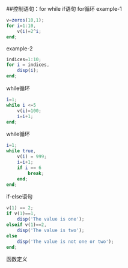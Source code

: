##控制语句：for while if语句
for循环
example-1
```octave
v=zeros(10,1);
for i=1:10,
    v(i)=2^i;
end;
```
example-2
```octave
indices=1:10;
for i = indices,
    disp(i);
end;
```
while循环
```octave
i=1;
while i <=5
    v(i)=100;
    i=i+1;
end;
```
while循环
```octave
i=1;
while true,
    v(i) = 999;
    i=i+1;
    if i == 6
        break;
    end;
end;
```     
if-else语句
```octave
v(1) == 2;
if v(1)==1,
    disp('The value is one');
elseif v(1)==2,
    disp('The value is two');
else 
    disp('The value is not one or two');
end;
```
函数定义



